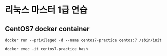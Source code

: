 # 리눅스 마스터 1급 연습

## CentOS7 docker container 
```
docker run --privileged -d --name centos7-practice centos:7 /sbin/init

docker exec -it centos7-practice bash
```